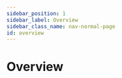 ```yaml
---
sidebar_position: 1
sidebar_label: Overview
sidebar_class_name: nav-normal-page
id: overview
---
```


# Overview
